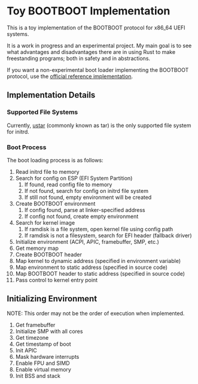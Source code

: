 # Toy BOOTBOOT Implementation

This is a toy implementation of the BOOTBOOT protocol for x86_64 UEFI systems.

It is a work in progress and an experimental project.
My main goal is to see what advantages and disadvantages there are in using Rust to make freestanding programs; both in safety and in abstractions.

If you want a non-experimental boot loader implementing the BOOTBOOT protocol, use the [official reference implementation](https://gitlab.com/bztsrc/bootboot).

## Implementation Details

### Supported File Systems

Currently, [ustar](https://en.wikipedia.org/wiki/Tar_(computing)) (commonly known as tar) is the only supported file system for initrd.

### Boot Process

The boot loading process is as follows:

1. Read initrd file to memory
1. Search for config on ESP (EFI System Partition)
	1. If found, read config file to memory
	1. If not found, search for config on initrd file system
	2. If still not found, empty environment will be created
1. Create BOOTBOOT environment
	1. If config found, parse at linker-specified address
	1. If config not found, create empty environment
2. Search for kernel image
	1. If ramdisk is a file system, open kernel file using config path
	1. If ramdisk is not a filesystem, search for EFI header (fallback driver)
1. Initialize environment (ACPI, APIC, framebuffer, SMP, etc.)
2. Get memory map
1. Create BOOTBOOT header
1. Map kernel to dynamic address (specified in environment variable)
2. Map environment to static address (specified in source code)
3. Map BOOTBOOT header to static address (specified in source code)
1. Pass control to kernel entry point

## Initializing Environment

NOTE: This order may not be the order of execution when implemented.

1. Get framebuffer
2. Initialize SMP with all cores
3. Get timezone
4. Get timestamp of boot
6. Init APIC
9. Mask hardware interrupts
10. Enable FPU and SIMD
11. Enable virtual memory
12. Init BSS and stack
